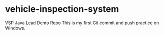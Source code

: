 # vehicle-inspection-system
VSP Java Lead Demo Repo
This is my first Git commit and push practice on Windows.

